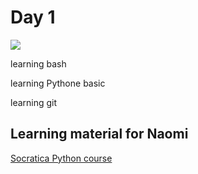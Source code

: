 # Day 1

![](https://cdn.analyticsvidhya.com/wp-content/uploads/2020/07/python-coding.jpg)

learning bash  

learning Pythone basic  

learning git  



## Learning material for Naomi 


[Socratica Python course](https://youtu.be/bY6m6_IIN94)

